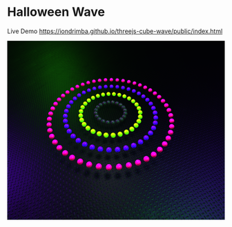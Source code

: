 # Halloween Wave

Live Demo https://iondrimba.github.io/threejs-cube-wave/public/index.html

![App](https://raw.githubusercontent.com/iondrimba/images/master/halloween.png)
